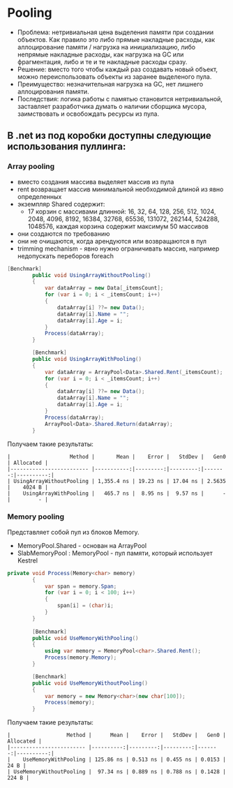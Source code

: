 # Pooling
- Проблема: нетривиальная цена выделения памяти при создании объектов. Как правило это либо прямые накладные расходы, как аллоцирование памяти / нагрузка на инициализацию, либо непрямые накладные расходы, как нагрузка на GC или фрагментация, либо и те и те накладные расходы сразу.
- Решение: вместо того чтобы каждый раз создавать новый объект, можно переиспользовать объекты из заранее выделеного пула. 
- Преимущество: незначительная нагрузка на GC, нет лишнего аллоцирования памяти. 
- Последствия: логика работы с памятью становится нетривиальной, заставляет разработчика думать о наличии сборщика мусора, заимствовать и освобождать ресурсы из пула.

## В .net из под коробки доступны следующие использования пуллинга:
### Array pooling
- вместо создания массива выделяет массив из пула
- rent возвращает массив минимальной необходимой длиной из явно определенных
- экземпляр Shared содержит:
  - 17 корзин с массивами длинной: 16, 32, 64, 128, 256, 512, 1024, 2048, 4096, 8192, 16384, 32768, 65536, 131072, 262144, 524288, 1048576, каждая корзина содержит максимум 50 массивов
- они создаются по требованию
- они не очищаются, когда арендуются или возвращаются в пул
- trimming mechanism - явно нужно ограничивать массив, например недопускать переборов foreach

```c#
[Benchmark]
        public void UsingArrayWithoutPooling()
        {
            var dataArray = new Data[_itemsCount];
            for (var i = 0; i < _itemsCount; i++)
            {
                dataArray[i] ??= new Data();
                dataArray[i].Name = "";
                dataArray[i].Age = i;
            }
            Process(dataArray);
        }

        [Benchmark]
        public void UsingArrayWithPooling()
        {
            var dataArray = ArrayPool<Data>.Shared.Rent(_itemsCount);
            for (var i = 0; i < _itemsCount; i++)
            {
                dataArray[i] ??= new Data();
                dataArray[i].Name = "";
                dataArray[i].Age = i;
            }
            Process(dataArray);
            ArrayPool<Data>.Shared.Return(dataArray);
        }
```

Получаем такие результаты:

```
|                   Method |       Mean |    Error |   StdDev |   Gen0 | Allocated |
|------------------------- |-----------:|---------:|---------:|-------:|----------:|
| UsingArrayWithoutPooling | 1,355.4 ns | 19.23 ns | 17.04 ns | 2.5635 |    4024 B |
|    UsingArrayWithPooling |   465.7 ns |  8.95 ns |  9.57 ns |      - |         - |
```

### Memory pooling
Представляет собой пул из блоков Memory<T>.
- MemoryPool<T>.Shared - основан на ArrayPool
- SlabMemoryPool : MemoryPool<byte> - пул памяти, который использует Kestrel

```c#
private void Process(Memory<char> memory)
        {
            var span = memory.Span;
            for (var i = 0; i < 100; i++)
            {
                span[i] = (char)i;
            }
        }
        
        [Benchmark]
        public void UseMemoryWithPooling()
        {
            using var memory = MemoryPool<char>.Shared.Rent();
            Process(memory.Memory);       
        }

        [Benchmark]
        public void UseMemoryWithoutPooling()
        {
            var memory = new Memory<char>(new char[100]);
            Process(memory);
        }
```

Получаем такие результаты:

```
|                  Method |      Mean |    Error |   StdDev |   Gen0 | Allocated |
|------------------------ |----------:|---------:|---------:|-------:|----------:|
|    UseMemoryWithPooling | 125.86 ns | 0.513 ns | 0.455 ns | 0.0153 |      24 B |
| UseMemoryWithoutPooling |  97.34 ns | 0.889 ns | 0.788 ns | 0.1428 |     224 B |
```